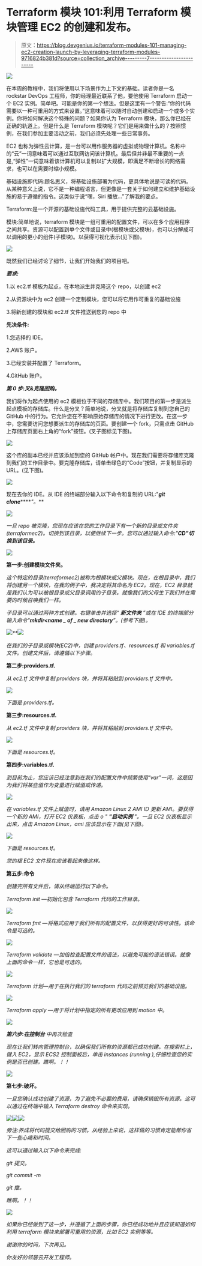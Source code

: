 # Terraform 模块 101:利用 Terraform 模块管理 EC2 的创建和发布。

> 原文：<https://blog.devgenius.io/terraform-modules-101-managing-ec2-creation-launch-by-leveraging-terraform-modules-9716824b381d?source=collection_archive---------7----------------------->

![](img/7c1eae984ec68dff9cde4cbd0353a716.png)

在本周的教程中，我们将使用以下场景作为上下文的基础。读者你是一名 rockstar DevOps 工程师，你的经理最近联系了他，要他使用 Terraform 启动一个 EC2 实例。简单吧。可能是你的第一个想法。但是这里有一个警告:“你的代码需要以一种可重用的方式来设置。”这意味着可以随时自动创建和启动一个或多个实例。你将如何解决这个特殊的问题？如果你认为 Terraform 模块，那么你已经在正确的轨道上。但是什么是 Terraform 模块呢？它们是用来做什么的？按照惯例，在我们参加主要活动之前，我们必须先处理一些日常事务。

EC2 也称为弹性云计算，是一台可以用作服务器的虚拟或物理计算机。名称中的“云”一词意味着可以通过互联网访问该计算机。最后但并非最不重要的一点是,“弹性”一词意味着该计算机可以复制以扩大规模，即满足不断增长的网络需求，也可以在需要时缩小规模。

基础设施即代码:顾名思义，将基础设施部署为代码，更具体地说是可读的代码。从某种意义上说，它不是一种编程语言，但更像是一套关于如何建立和维护基础设施的易于遵循的指令。这类似于说“嘿，Siri 播放…”了解我的要点。

Terraform:是一个开源的基础设施代码工具，用于提供完整的云基础设施。

模块:简单地说，terraform 模块是一组可重用的配置文件，可以在多个应用程序之间共享。资源可以配置到单个文件或目录中(根模块或父模块)，也可以分解成可以调用的更小的组件(子模块)。以获得可视化表示(见下图)。

![](img/87eed6d65d0cab3c1ef0e4c814121a2a.png)

既然我们已经讨论了细节，让我们开始我们的项目吧。

***要求:***

1.以 ec2.tf 模板为起点，在本地派生并克隆这个 repo，以创建 ec2

2.从资源块中为 ec2 创建一个定制模块，您可以将它用作可重复的基础设施

3.将新创建的模块和 ec2.tf 文件推送到您的 repo 中

**先决条件:**

1.您选择的 IDE。

2.AWS 账户。

3.已经安装并配置了 Terraform。

4.GitHub 账户。

***第 0 步:叉&克隆回购。***

我们将作为起点使用的 ec2 模板位于不同的存储库中。我们项目的第一步是派生起点模板的存储库。什么是分叉？简单地说，分叉就是将存储库复制到您自己的 GitHub 中的行为。它允许您在不影响原始存储库的情况下进行更改。在这一步中，您需要访问您想要派生的存储库的页面。要创建一个 fork，只需点击 GitHub 上存储库页面右上角的“fork”按钮。(叉子图标见下图)。

![](img/abd606f66460e3a713dd9ba645f0070c.png)

这个库的副本已经并应该添加到您的 GitHub 帐户中。现在我们需要将存储库克隆到我们的工作目录中。要克隆存储库，请单击绿色的“Code”按钮，并复制显示的 URL。(见下图)。

![](img/29f128cd36fd595e6f91706be97a6068.png)

现在去你的 IDE。从 IDE 的终端部分输入以下命令和复制的 URL:"***git clone*******<your _ repo _ URL>*"。***

*![](img/14bc46a90b42f007acfea6a3bfc83cd5.png)*

*一旦 repo 被克隆，您现在应该在您的工作目录下有一个新的目录或文件夹(terraformec2)。切换到该目录，以便继续下一步。您可以通过输入命令:"***CD<directory _ name>*"切换到该目录。***

*![](img/65635f7ee0966bdc8e94f43e3d189726.png)*

****第一步:创建模块文件夹。****

*这个特定的目录(terraformec2)被称为根模块或父模块。现在，在根目录中，我们将创建另一个模块，在我的例子中，我决定将其命名为 EC2。现在，EC2 目录就是我们认为可以被根目录或父目录调用的子目录。就像我们的父母生下我们并在需要的时候召唤我们一样。*

*子目录可以通过两种方式创建。右键单击并选择“ ***新文件夹*** ”或在 IDE 的终端部分输入命令“***mkdir<name _ of _ new directory***”。(参考下图)。*

*![](img/093947d5054bb4f013598c1bf3caddb6.png)**![](img/b08f684a2ad631bd12d1174408527624.png)*

*在我们的子目录或模块(EC2)中，创建 providers.tf、resources.tf 和 variables.tf 文件。创建文件后，请遵循以下步骤。*

****第二步:providers.tf.****

*从 ec2.tf 文件中复制 providers 块，并将其粘贴到 providers.tf 文件中。*

*![](img/cb49344960b969651e076bdb55f06293.png)*

*下面是 providers.tf。*

****第三步:resources.tf.****

*从 ec2.tf 文件中复制 providers 块，并将其粘贴到 providers.tf 文件中。*

*![](img/6868463ae02f66e171d3f6fd92eaa4ea.png)*

*下面是 resources.tf。*

****第四步:variables.tf.****

*到目前为止，您应该已经注意到在我们的配置文件中频繁使用“var”一词，这是因为我们将某些值作为变量进行赋值或传递。*

*![](img/777bc789ef10109ca82034faa2de5227.png)*

*在 variables.tf 文件上赋值时，请用 Amazon Linux 2 AMI ID 更新 AMI。要获得一个新的 AMI，打开 EC2 仪表板，点击 o " ***"启动实例*** "。一旦 EC2 仪表板显示出来，点击 Amazon Linux，ami 应该显示在下面(见下图)。*

*![](img/d6a110e5d67d7d6100a79c7070e8d96e.png)*

*下面是 resources.tf。*

*您的根 EC2 文件现在应该看起来像这样。*

****第五步:命令****

*创建完所有文件后，请从终端运行以下命令。*

*Terraform init —初始化包含 Terraform 代码的工作目录。*

*![](img/07af2d069516d0f7f2eb675672aec03a.png)*

*Terraform fmt —将格式应用于我们所有的配置文件，以获得更好的可读性。该命令是可选的。*

*![](img/5b0f3885b4cf0cc261ef326c40232d21.png)*

*Terraform validate —加倍检查配置文件的语法，以避免可能的语法错误。就像上面的命令一样，它也是可选的。*

*![](img/58b28a91d209cdcedd95c9e4410a0474.png)*

*Terraform 计划—用于在执行我们的 terraform 代码之前预览我们的基础设施。*

*![](img/c92c33105b9bb29edba2cd8ad009c255.png)*

*Terraform apply —用于将计划中指定的所有更改应用到 motion 中。*

*![](img/baed3b006fef7c312ef6599bfcbb1ad7.png)*

****第六步:在控制台*** 中再次检查*

*现在让我们转向管理控制台，以确保我们所有的资源都已成功创建。在搜索栏上，键入 EC2，显示 ECS2 控制面板后，单击 instances (running ),仔细检查您的实例是否已创建。瞧啊。！！*

*![](img/709a1cf935433e78f2542adde5bff4d1.png)*

****第七步:破坏。****

*一旦您确认成功创建了资源，为了避免不必要的费用，请确保销毁所有资源。这可以通过在终端中输入 Terraform destroy 命令来实现。*

*![](img/387ade9cc7427e12cb838a58e872cdb1.png)**![](img/9e48aafd7d0f33f0ecf98e756199b234.png)**![](img/27e896e0e7aa5f8eefb9c3487b68d28f.png)*

*旁注:养成将代码提交给回购的习惯。从经验上来说，这样做的习惯肯定能帮你省下一些心痛和时间。*

*这可以通过输入以下命令来完成:*

*git 提交。*

*git commit -m*

*git 推。*

*瞧啊。！！*

*![](img/7756e3aa064395238fb0c8c1292c7c19.png)*

*如果你已经做到了这一步，并遵循了上面的步骤，你已经成功地并且应该知道如何利用 terraform 模块来部署可重用的资源，比如 EC2 实例等等。*

*谢谢你的时间，下次再见。*

*你友好的邻居云开发工程师。*